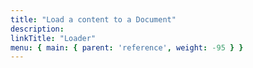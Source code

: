 ```yaml
---
title: "Load a content to a Document"
description:
linkTitle: "Loader"
menu: { main: { parent: 'reference', weight: -95 } }
---
```

